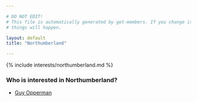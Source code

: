 ```yaml
---

# DO NOT EDIT!
# This file is automatically generated by get-members. If you change it, bad
# things will happen.

layout: default
title: "Northumberland"

---
```


{% include interests/northumberland.md %}

### Who is interested in Northumberland?


* [Guy Opperman](members/guy-opperman.html)
